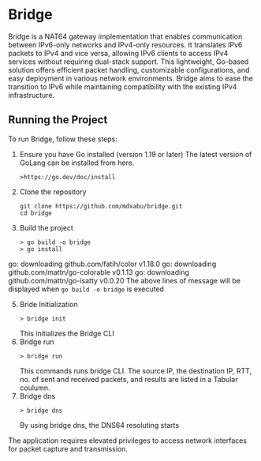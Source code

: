 # Bridge

Bridge is a NAT64 gateway implementation that enables communication between IPv6-only networks and IPv4-only resources. It translates IPv6 packets to IPv4 and vice versa, allowing IPv6 clients to access IPv4 services without requiring dual-stack support. This lightweight, Go-based solution offers efficient packet handling, customizable configurations, and easy deployment in various network environments. Bridge aims to ease the transition to IPv6 while maintaining compatibility with the existing IPv4 infrastructure.

## Running the Project

To run Bridge, follow these steps:

1. Ensure you have Go installed (version 1.19 or later)
   The latest version of GoLang can be installed from here.
   ```
   >https://go.dev/doc/install
   ```
3. Clone the repository
   ```
   git clone https://github.com/mdxabu/bridge.git
   cd bridge
   ```
4. Build the project
   ```
   > go build -o bridge
   > go install 
   ```
go: downloading github.com/fatih/color v1.18.0
go: downloading github.com/mattn/go-colorable v0.1.13
go: downloading github.com/mattn/go-isatty v0.0.20
The above lines of message will be displayed when ```go build -o bridge``` is executed

5. Bride Initialization
   ```
   > bridge init
   ```
   This initializes the Bridge CLI
6. Bridge run
   ```
   > bridge run
   ```
   This commands runs bridge CLI. The source IP, the destination IP, RTT, no. of sent and received packets, and results are listed in a Tabular coulumn.
7. Bridge dns
   ```
   > bridge dns
   ```
   By using bridge dns, the DNS64 resoluting starts
   
The application requires elevated privileges to access network interfaces for packet capture and transmission.
